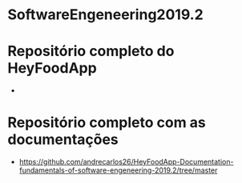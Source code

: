 # SoftwareEngeneering2019.2
# Repositório completo do HeyFoodApp
- 
# Repositório completo com as documentações
- https://github.com/andrecarlos26/HeyFoodApp-Documentation-fundamentals-of-software-engeneering-2019.2/tree/master
